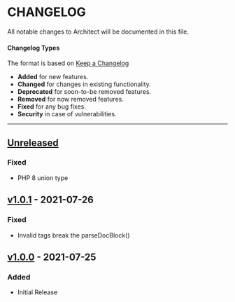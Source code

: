 # CHANGELOG

All notable changes to Architect will be documented in this file.

#### Changelog Types
The format is based on [Keep a Changelog](http://keepachangelog.com/en/1.0.0/)

- **Added** for new features.
- **Changed** for changes in existing functionality.
- **Deprecated** for soon-to-be removed features.
- **Removed** for now removed features.
- **Fixed** for any bug fixes.
- **Security** in case of vulnerabilities.

---

## [Unreleased]
### Fixed
- PHP 8 union type

## [v1.0.1] - 2021-07-26
### Fixed
- Invalid tags break the parseDocBlock()

## [v1.0.0] - 2021-07-25
### Added
- Initial Release

[Unreleased]: https://github.com/qaharmdz/doctracer/compare/v1.0.1...main
[v1.0.1]: https://github.com/qaharmdz/doctracer/compare/v1.0.0...v1.0.1
[v1.0.0]: https://github.com/qaharmdz/doctracer/releases/tag/v1.0.0
